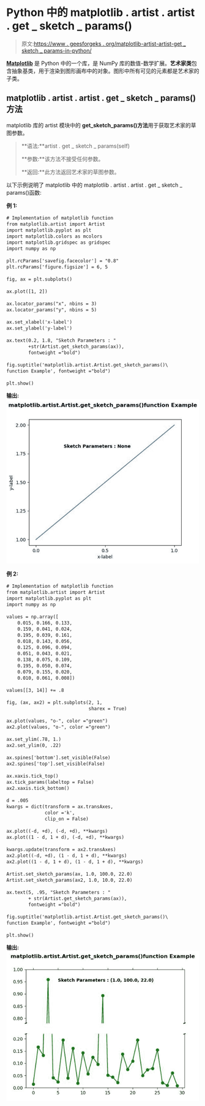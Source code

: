 # Python 中的 matplotlib . artist . artist . get _ sketch _ params()

> 原文:[https://www . geesforgeks . org/matplotlib-artist-artist-get _ sketch _ params-in-python/](https://www.geeksforgeeks.org/matplotlib-artist-artist-get_sketch_params-in-python/)

**[Matplotlib](https://www.geeksforgeeks.org/python-introduction-matplotlib/)** 是 Python 中的一个库，是 NumPy 库的数值-数学扩展。**艺术家类**包含抽象基类，用于渲染到图形画布中的对象。图形中所有可见的元素都是艺术家的子类。

## matplotlib . artist . artist . get _ sketch _ params()方法

matplotlib 库的 artist 模块中的 **get_sketch_params()方法**用于获取艺术家的草图参数。

> **语法:**artist . get _ sketch _ params(self)
> 
> **参数:**该方法不接受任何参数。
> 
> **返回:**此方法返回艺术家的草图参数。

以下示例说明了 matplotlib 中的 matplotlib . artist . artist . get _ sketch _ params()函数:

**例 1:**

```
# Implementation of matplotlib function
from matplotlib.artist import Artist  
import matplotlib.pyplot as plt 
import matplotlib.colors as mcolors 
import matplotlib.gridspec as gridspec 
import numpy as np 

plt.rcParams['savefig.facecolor'] = "0.8"
plt.rcParams['figure.figsize'] = 6, 5

fig, ax = plt.subplots() 

ax.plot([1, 2]) 

ax.locator_params("x", nbins = 3) 
ax.locator_params("y", nbins = 5) 

ax.set_xlabel('x-label') 
ax.set_ylabel('y-label') 

ax.text(0.2, 1.8, "Sketch Parameters : "
        +str(Artist.get_sketch_params(ax)),  
        fontweight ="bold")  

fig.suptitle('matplotlib.artist.Artist.get_sketch_params()\
function Example', fontweight ="bold") 

plt.show()
```

**输出:**
![](img/48d97eca6f7b2b22824f39b2cd0f03bf.png)

**例 2:**

```
# Implementation of matplotlib function
from matplotlib.artist import Artist  
import matplotlib.pyplot as plt 
import numpy as np 

values = np.array([ 
    0.015, 0.166, 0.133, 
    0.159, 0.041, 0.024, 
    0.195, 0.039, 0.161, 
    0.018, 0.143, 0.056, 
    0.125, 0.096, 0.094, 
    0.051, 0.043, 0.021, 
    0.138, 0.075, 0.109, 
    0.195, 0.050, 0.074, 
    0.079, 0.155, 0.020, 
    0.010, 0.061, 0.008]) 

values[[3, 14]] += .8

fig, (ax, ax2) = plt.subplots(2, 1, 
                              sharex = True) 

ax.plot(values, "o-", color ="green") 
ax2.plot(values, "o-", color ="green") 

ax.set_ylim(.78, 1.)  
ax2.set_ylim(0, .22) 

ax.spines['bottom'].set_visible(False) 
ax2.spines['top'].set_visible(False) 

ax.xaxis.tick_top() 
ax.tick_params(labeltop = False) 
ax2.xaxis.tick_bottom() 

d = .005
kwargs = dict(transform = ax.transAxes,  
              color ='k',  
              clip_on = False) 

ax.plot((-d, +d), (-d, +d), **kwargs)        
ax.plot((1 - d, 1 + d), (-d, +d), **kwargs)  

kwargs.update(transform = ax2.transAxes)   
ax2.plot((-d, +d), (1 - d, 1 + d), **kwargs) 
ax2.plot((1 - d, 1 + d), (1 - d, 1 + d), **kwargs)  

Artist.set_sketch_params(ax, 1.0, 100.0, 22.0) 
Artist.set_sketch_params(ax2, 1.0, 10.0, 22.0)

ax.text(5, .95, "Sketch Parameters : "
        + str(Artist.get_sketch_params(ax)),  
        fontweight ="bold")  

fig.suptitle('matplotlib.artist.Artist.get_sketch_params()\
function Example', fontweight ="bold") 

plt.show()
```

**输出:**
![](img/eab05745101dd36cdc50d32823838369.png)